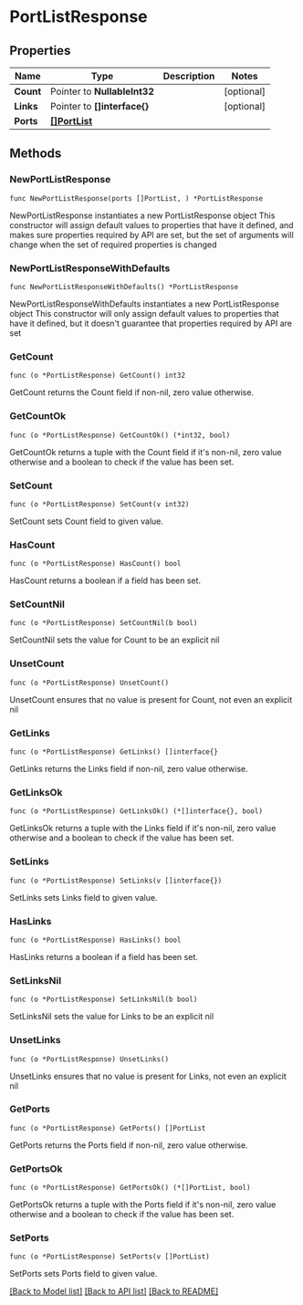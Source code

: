 # PortListResponse

## Properties

Name | Type | Description | Notes
------------ | ------------- | ------------- | -------------
**Count** | Pointer to **NullableInt32** |  | [optional] 
**Links** | Pointer to **[]interface{}** |  | [optional] 
**Ports** | [**[]PortList**](PortList.md) |  | 

## Methods

### NewPortListResponse

`func NewPortListResponse(ports []PortList, ) *PortListResponse`

NewPortListResponse instantiates a new PortListResponse object
This constructor will assign default values to properties that have it defined,
and makes sure properties required by API are set, but the set of arguments
will change when the set of required properties is changed

### NewPortListResponseWithDefaults

`func NewPortListResponseWithDefaults() *PortListResponse`

NewPortListResponseWithDefaults instantiates a new PortListResponse object
This constructor will only assign default values to properties that have it defined,
but it doesn't guarantee that properties required by API are set

### GetCount

`func (o *PortListResponse) GetCount() int32`

GetCount returns the Count field if non-nil, zero value otherwise.

### GetCountOk

`func (o *PortListResponse) GetCountOk() (*int32, bool)`

GetCountOk returns a tuple with the Count field if it's non-nil, zero value otherwise
and a boolean to check if the value has been set.

### SetCount

`func (o *PortListResponse) SetCount(v int32)`

SetCount sets Count field to given value.

### HasCount

`func (o *PortListResponse) HasCount() bool`

HasCount returns a boolean if a field has been set.

### SetCountNil

`func (o *PortListResponse) SetCountNil(b bool)`

 SetCountNil sets the value for Count to be an explicit nil

### UnsetCount
`func (o *PortListResponse) UnsetCount()`

UnsetCount ensures that no value is present for Count, not even an explicit nil
### GetLinks

`func (o *PortListResponse) GetLinks() []interface{}`

GetLinks returns the Links field if non-nil, zero value otherwise.

### GetLinksOk

`func (o *PortListResponse) GetLinksOk() (*[]interface{}, bool)`

GetLinksOk returns a tuple with the Links field if it's non-nil, zero value otherwise
and a boolean to check if the value has been set.

### SetLinks

`func (o *PortListResponse) SetLinks(v []interface{})`

SetLinks sets Links field to given value.

### HasLinks

`func (o *PortListResponse) HasLinks() bool`

HasLinks returns a boolean if a field has been set.

### SetLinksNil

`func (o *PortListResponse) SetLinksNil(b bool)`

 SetLinksNil sets the value for Links to be an explicit nil

### UnsetLinks
`func (o *PortListResponse) UnsetLinks()`

UnsetLinks ensures that no value is present for Links, not even an explicit nil
### GetPorts

`func (o *PortListResponse) GetPorts() []PortList`

GetPorts returns the Ports field if non-nil, zero value otherwise.

### GetPortsOk

`func (o *PortListResponse) GetPortsOk() (*[]PortList, bool)`

GetPortsOk returns a tuple with the Ports field if it's non-nil, zero value otherwise
and a boolean to check if the value has been set.

### SetPorts

`func (o *PortListResponse) SetPorts(v []PortList)`

SetPorts sets Ports field to given value.



[[Back to Model list]](../README.md#documentation-for-models) [[Back to API list]](../README.md#documentation-for-api-endpoints) [[Back to README]](../README.md)


